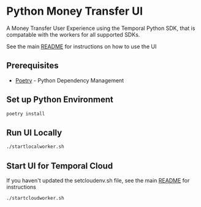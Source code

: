 # Python Money Transfer UI 
A Money Transfer User Experience using the Temporal Python SDK, that is compatable with the workers for all supported SDKs.

See the main [README](../README.md) for instructions on how to use the UI

## Prerequisites 

* [Poetry](https://python-poetry.org/docs/) - Python Dependency Management

## Set up Python Environment
```bash
poetry install
```

## Run UI Locally
```bash
./startlocalworker.sh
```

## Start UI for Temporal Cloud
If you haven't updated the setcloudenv.sh file, see the main [README](../README.md) for instructions

```bash
./startcloudworker.sh
```